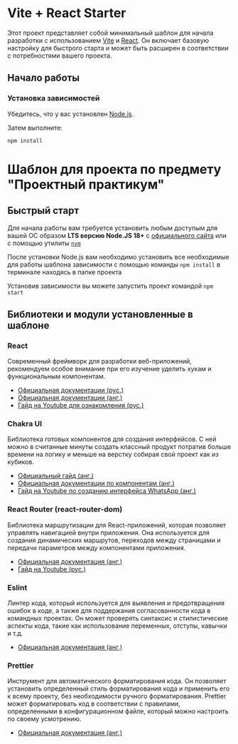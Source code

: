 # Vite + React Starter

Этот проект представляет собой минимальный шаблон для начала разработки с использованием [Vite](https://vitejs.dev/) и [React](https://reactjs.org/). Он включает базовую настройку для быстрого старта и может быть расширен в соответствии с потребностями вашего проекта.

## Начало работы

### Установка зависимостей

Убедитесь, что у вас установлен [Node.js](https://nodejs.org/).

Затем выполните:

```bash
npm install
```
# Шаблон для проекта по предмету "Проектный практикум"

## Быстрый старт

Для начала работы вам требуется установить любым доступым для вашей ОС образом **LTS версию Node.JS 18+** с [официального сайта](https://nodejs.org/ru) или с помощью утилиты [`nvm`](https://github.com/nvm-sh/nvm)

После установки Node.js вам необходимо установить все необходимые для работы шаблона зависимости с помощью команды `npm install` в терминале находясь в папке проекта

Установив зависимости вы можете запустить проект командой `npm start`

## Библиотеки и модули установленные в шаблоне

### React

Современный фреймворк для разработки веб-приложений, рекомендуем особое внимание при его изучение уделить хукам и функциональным компонентам.

-   [Официальная документации (рус.)](https://ru.legacy.reactjs.org/docs/getting-started.html)
-   [Официальная документации (анг.)](https://react.dev/learn)
-   [Гайд на Youtube для ознакомления (рус.)](https://youtu.be/OJ16BaPC6VI)

### Chakra UI

Библиотека готовых компонентов для создания интерфейсов. С ней можно в считанные минуты создать классный продукт потратив больше времени на логику и меньше на верстку собирая свой проект как из кубиков.

-   [Официальный гайд (анг.)](https://chakra-ui.com/getting-started)
-   [Официальная документации по компонентам (анг.)](https://chakra-ui.com/docs/components)
-   [Гайд на Youtube по созданию интерфейса WhatsApp (анг.)](https://www.youtube.com/watch?v=lKLH6uMYGVk)

### React Router (react-router-dom)

Библиотека маршрутизации для React-приложений, которая позволяет управлять навигацией внутри приложения. Она используется для создания динамических маршрутов, переходов между страницами и передачи параметров между компонентами приложения.

-   [Официальная документация (анг.)](https://reactrouter.com/en/main)
-   [Гайд на Youtube (рус.)](https://youtu.be/0auS9DNTmzE)

### Eslint

Линтер кода, который используется для выявления и предотвращения ошибок в коде, а также для поддержания согласованности кода в командных проектах. Он может проверять синтаксис и стилистические аспекты кода, такие как использование переменных, отступы, кавычки и т.д.

-   [Официальная документация (анг.)](https://eslint.org/docs/latest/use/getting-started)

### Prettier

Инструмент для автоматического форматирования кода. Он позволяет установить определенный стиль форматирования кода и применить его к всему проекту, без необходимости ручного форматирования. Prettier может форматировать код в соответствии с правилами, определенными в конфигурационном файле, который можно настроить по своему усмотрению.

-   [Официальная документация (анг.)](https://prettier.io/docs/en/install.html)
